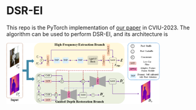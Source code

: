 # DSR-EI
This repo is the PyTorch implementation of [our paper](https://arxiv.org/pdf/2303.09307.pdf) in CVIU-2023. The algorithm can be used to perform DSR-EI, and its architecture is

<img align="center" width="400px" src="imgs/architecture.png">

